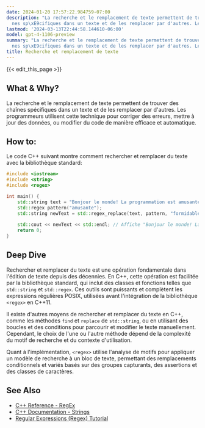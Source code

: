 ```yaml
---
date: 2024-01-20 17:57:22.984759-07:00
description: "La recherche et le remplacement de texte permettent de trouver des cha\xEE\
  nes sp\xE9cifiques dans un texte et de les remplacer par d'autres. Les programmeurs\u2026"
lastmod: '2024-03-13T22:44:58.144610-06:00'
model: gpt-4-1106-preview
summary: "La recherche et le remplacement de texte permettent de trouver des cha\xEE\
  nes sp\xE9cifiques dans un texte et de les remplacer par d'autres. Les programmeurs\u2026"
title: Recherche et remplacement de texte
---
```


{{< edit_this_page >}}

## What & Why?
La recherche et le remplacement de texte permettent de trouver des chaînes spécifiques dans un texte et de les remplacer par d'autres. Les programmeurs utilisent cette technique pour corriger des erreurs, mettre à jour des données, ou modifier du code de manière efficace et automatique.

## How to:
Le code C++ suivant montre comment rechercher et remplacer du texte avec la bibliothèque standard:

```C++
#include <iostream>
#include <string>
#include <regex>

int main() {
    std::string text = "Bonjour le monde! La programmation est amusante.";
    std::regex pattern("amusante");
    std::string newText = std::regex_replace(text, pattern, "formidable");
    
    std::cout << newText << std::endl; // Affiche "Bonjour le monde! La programmation est formidable."
    return 0;
}
```

## Deep Dive
Rechercher et remplacer du texte est une opération fondamentale dans l'édition de texte depuis des décennies. En C++, cette opération est facilitée par la bibliothèque standard, qui inclut des classes et fonctions telles que `std::string` et `std::regex`. Ces outils sont puissants et complètent les expressions régulières POSIX, utilisées avant l'intégration de la bibliothèque `<regex>` en C++11.

Il existe d'autres moyens de rechercher et remplacer du texte en C++, comme les méthodes `find` et `replace` de `std::string`, ou en utilisant des boucles et des conditions pour parcourir et modifier le texte manuellement. Cependant, le choix de l'une ou l'autre méthode dépend de la complexité du motif de recherche et du contexte d'utilisation.

Quant à l'implémentation, `<regex>` utilise l'analyse de motifs pour appliquer un modèle de recherche à un bloc de texte, permettant des remplacements conditionnels et variés basés sur des groupes capturants, des assertions et des classes de caractères.

## See Also
- [C++ Reference - RegEx](https://en.cppreference.com/w/cpp/regex)
- [C++ Documentation - Strings](http://www.cplusplus.com/reference/string/string/)
- [Regular Expressions (Regex) Tutorial](https://www.regular-expressions.info/tutorial.html)
